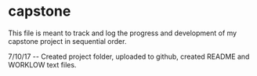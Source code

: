 # capstone

This file is meant to track and log the progress and development of my capstone
project in sequential order.

7/10/17 -- Created project folder, uploaded to github, created README and
WORKLOW text files.

